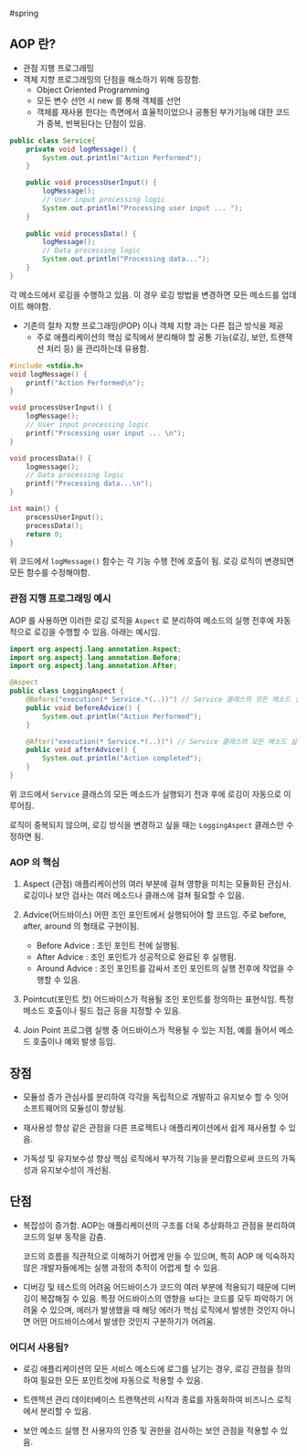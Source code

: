 #spring 

## AOP 란?
* 관점 지행 프로그래밍
* 객체 지향 프로그래밍의 단점을 해소하기 위해 등장함.
	* Object Oriented Programming
	* 모든 변수 선언 시 new 를 통해 객체를 선언
	* 객체를 재사용 한다는 측면에서 효율적이었으나 공통된 부가기능에 대한 코드가 중복, 반복된다는 단점이 있음.

```java
public class Service{
	private void logMessage() {
		System.out.println("Action Performed");
	}

	public void processUserInput() {
		logMessage();
		// User input processing logic
		System.out.println("Processing user input ... ");
	}
	
	public void processData() {
		logMessage();
		// Data processing logic
		System.out.println("Processing data...");
	}
}
```

각 메소드에서 로깅을 수행하고 있음.  이 경우 로깅 방법을 변경하면 모든 메소드를 업데이트 해야함.

*  기존의 절차 지향 프로그래밍(POP) 이나 객체 지향 과는 다른 접근 방식을 제공
	* 주로 애플리케이션의 핵심 로직에서 분리해야 할 공통 기능(로깅, 보안, 트랜잭션 처리 등) 을 관리하는데 유용함.

```C
#include <stdio.h>
void logMessage() {
	printf("Action Performed\n");
}

void processUserInput() {
	logMessage();
	// User input processing logic
	printf("Processing user input ... \n");
}

void processData() {
	logmessage();
	// Data processing logic
	printf("Processing data...\n");
}

int main() {
	processUserInput();
	processData();
	return 0;
}
```

위 코드에서 `logMessage()` 함수는 각 기능 수행 전에 호출이 됨. 로깅 로직이 변경되면 모든 함수를 수정해야함.


### 관점 지행 프로그래밍 예시

AOP 를 사용하면 이러한 로깅 로직을 `Aspect` 로 분리하여 메소드의 실행 전후에 자동적으로 로깅을 수행할 수 있음. 아래는 예시임.

```java
import org.aspectj.lang.annotation.Aspect;
import org.aspectj.lang.annotation.Before;
import org.aspectj.lang.annotation.After;

@Aspect
public class LoggingAspect {
    @Before("execution(* Service.*(..))") // Service 클래스의 모든 메소드 실행 전
    public void beforeAdvice() {
        System.out.println("Action Performed");
    }

    @After("execution(* Service.*(..))") // Service 클래스의 모든 메소드 실행 후
    public void afterAdvice() {
        System.out.println("Action completed");
    }
}
```

위 코드에서 `Service` 클래스의 모든 메소드가 실행되기 전과 후에 로깅이 자동으로 이루어짐.

로직이 중복되지 않으며, 로깅 방식을 변경하고 싶을 때는 `LoggingAspect` 클래스만 수정하면 됨.


### AOP 의 핵심
1. Aspect (관점)
	애플리케이션의 여러 부분에 걸쳐 영향을 미치는 모듈화된 관심사. 로깅이나 보안 검사는 여러 메소드나 클래스에 걸쳐 필요할 수 있음.

2. Advice(어드바이스)
	어떤 조인 포인트에서 실행되어야 할 코드임. 주로 before, after, around 의 형태로 구현이됨.
	* Before Advice : 조인 포인트 전에 실행됨.
	* After Advice : 조인 포인트가 성공적으로 완료된 후 실행됨.
	* Around Advice : 조인 포인트를 감싸서 조인 포인트의 실행 전후에 작업을 수행할 수 있음.

3. Pointcut(포인트 컷)
	어드바이스가 적용될 조인 포인트를 정의하는 표현식임. 특정 메소드 호출이나 필드 접근 등을 지정할 수 있음.

4. Join Point
	프로그램 실행 중 어드바이스가 적용될 수 있는 지점, 예를 들어서 메소드 호출이나 예외 발생 등임.





## 장점

* 모듈성 증가
	관심사를 분리하여 각각을 독립적으로 개발하고 유지보수 할 수 잇어 소프트웨어의 모듈성이 향상됨.

* 재사용성 향상
	같은 관점을 다른 프로젝트나 애플리케이션에서 쉽게 재사용할 수 있음.

* 가독성 및 유지보수성 향상
	핵심 로직에서 부가적 기능을 분리함으로써 코드의 가독성과 유지보수성이 개선됨.



## 단점

* 복잡성이 증가함.
	AOP는 애플리케이션의 구조를 더욱 추상화하고 관점을 분리하여 코드의 일부 동작을 감춤. 
	
	코드의 흐름을 직관적으로 이해하기 어렵게 만들 수 있으며, 특히 AOP 에 익숙하지 않은 개발자들에게는 실행 과정의 추적이 어렵게 할 수 있음.

* 디버깅 및 테스트의 어려움 
	어드바이스가 코드의 여러 부분에 적용되기 때문에 디버깅이 복잡해질 수 있음.
	특정 어드바이스의 영향을 ㅂ다는 코드를 모두 파악하기 어려울 수 있으며, 에러가 발생했을 때 해당 에러가 핵심 로직에서 발생한 것인지 아니면 어떤 어드바이스에서 발생한 것인지 구분하기가 어려움.


### 어디서 사용됨?
* 로깅
	애플리케이션의 모든 서비스 메소드에 로그를 남기는 경우, 로깅 관점을 정의하여 필요한 모든 포인트컷에 자동으로 적용할 수 있음.

* 트랜잭션 관리
	데이터베이스 트랜잭션의 시작과 종료를 자동화하여 비즈니스 로직에서 분리할 수 있음.

* 보안
	메소드 실행 전 사용자의 인증 및 권한을 검사하는 보안 관점을 적용할 수 있음.

